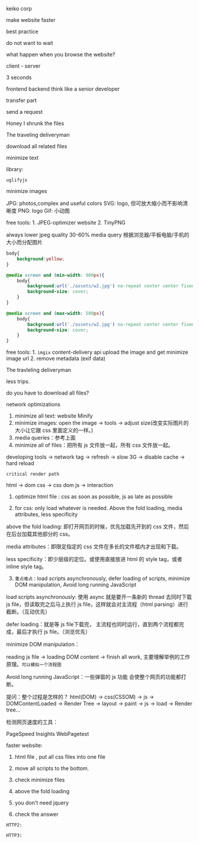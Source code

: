 keiko corp

make website faster

best practice

do not want to wait

what happen when you browse the website?

client - server

3 seconds

frontend backend think like a senior developer

transfer part

send a request

Honey I shrunk the files

The traveling deliveryman

download all related files

minimize text

library:

`uglifyjs`

minimize images

JPG: photos,complex and useful colors
SVG: logo, 但可放大缩小而不影响清晰度
PNG: logo
Gif: 小动图

free tools: 1. JPEG-optimizer website
            2. TinyPNG

always lower jpeg quality 30-60%
media query 根据浏览器/平板电脑/手机的大小而分配图片

```css
body{
    background:yellow;
}

@media screen and (min-width: 900px){
    body{
        background:url('./assets/w2.jpg') no-repeat center center fixed;
        background-size: cover;
    }
}

@media screen and (max-width: 500px){
    body{
        background:url('./assets/w2.jpg') no-repeat center center fixed;
        background-size: cover;
    }
}
```

free tools: 1. `imgix`    content-delivery api
            upload the image and get minimize image url
            2. remove metadata (exif data)


The travleling deliveryman

less trips.

do you have to download all files?

network optimizations

1. minimize all text: website Minify
2. minimize images: open the image -> tools -> adjust size(改变实际图片的大小让它跟 css 里面定义的一样。)
3. media queries：参考上面
4. minimize all of files：把所有 js 文件放一起，所有 css 文件放一起。

developing tools -> network tag -> refresh -> slow 3G -> disable cache -> hard reload




`critical render path `

html -> dom 
css -> css dom
js -> interaction

1. optimize html file : css as soon as possible, js as late as possible

2. for css: only load whatever is needed. Above the fold loading, media attributes, less specificity

above the fold loading: 即打开网页的时候，优先加载先开到的 css 文件，然后在后台加载其他部分的 css。

media attributes：即限定指定的 css 文件在多长的文件框内才出现和下载。

less specificity：即少层级的定位。或使用直接放进 html 的 style tag，或者 inline style tag。

3. `重点难点：`load scripts asynchronously, defer loading of scripts, minimize DOM manipulation, Avoid long running JavaScript

load scripts asynchronously: 使用 async 就是要开一条新的 thread 去同时下载 js file，但读取完之后马上执行 js file，这样就会对主流程（html parsing）进行截断。（互动优先）

defer loading：就是等 js file下载完， 主流程也同时运行，直到两个流程都完成，最后才执行 js file。（浏览优先）

minimize DOM manipulation：

reading js file -> loading DOM content -> finish all work, 主要理解举例的工作原理。`可以模拟一个流程图`

Avoid long running JavaScript：一些弹窗的 js 功能 会使整个网页的功能都打断。

提问：整个过程是怎样的？
html(DOM) -> css(CSSOM) -> js -> DOMContentLoaded -> Render Tree -> layout -> paint -> js -> load -> Render tree...

检测网页速度的工具：

PageSpeed Insights
WebPagetest

faster website:

1. html file , put all css files into one file

2. move all scripts to the bottom.

3. check minimize files

4. above the fold loading

5. you don't need jquery

6. check the answer


`HTTP2:`

`HTTP3:`














